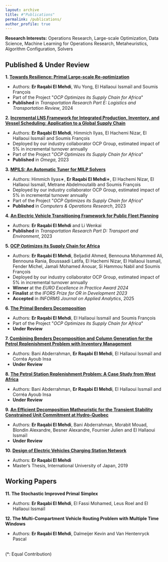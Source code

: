 ```yaml
---
layout: archive
title: #"Publications"
permalink: /publications/
author_profile: true
---
```


**Research Interests:** Operations Research, Large-scale Optimization, Data Science, Machine Learning for Operations Research, Metaheuristics, Algorithm Configuration, Solvers

Published & Under Review
------
**1. [Towards Resilience: Primal Large-scale Re-optimization](https://doi.org/10.1016/j.tre.2024.103819)**
 - Authors: **Er Raqabi El Mehdi**, Wu Yong, El Hallaoui Issmaïl and Soumis François
 - Part of the Project "*OCP Optimizes its Supply Chain for Africa*"
 - **Published** in *Transportation Research Part E: Logistics and Transportation Review*, 2024

**2. [Incremental LNS Framework for Integrated Production, Inventory, and Vessel Scheduling: Application to a Global Supply Chain](https://www.sciencedirect.com/science/article/pii/S0305048322002274)**
 - Authors: **Er Raqabi El Mehdi**, Himmich Ilyas, El Hachemi Nizar, El Hallaoui Issmaïl and Soumis François
 - Deployed by our industry collaborator OCP Group, estimated impact of 5% in incremental turnover annually
 - Part of the Project "*OCP Optimizes its Supply Chain for Africa*"
 - **Published** in *Omega*, 2023

**3. [MPILS: An Automatic Tuner for MILP Solvers](https://www.sciencedirect.com/science/article/pii/S0305054823002083)** 
 - Authors: Himmich Ilyas∗, **Er Raqabi El Mehdi**∗, El Hachemi Nizar, El Hallaoui Issmaïl, Metrane Abdelmoutalib and Soumis François
 - Deployed by our industry collaborator OCP Group, estimated impact of 5% in incremental turnover annually
 - Part of the Project "*OCP Optimizes its Supply Chain for Africa*"
 - **Published** in *Computers & Operations Research*, 2023

**4. [An Electric Vehicle Transitioning Framework for Public Fleet Planning](https://www.sciencedirect.com/science/article/pii/S1361920923001293)**
 - Authors: **Er Raqabi El Mehdi** and Li Wenkai 
 - **Published** in *Transportation Research Part D: Transport and Environment*, 2023

**5. [OCP Optimizes its Supply Chain for Africa](https://www.gerad.ca/en/papers/G-2023-29)**
 - Authors: **Er Raqabi El Mehdi**, Beljadid Ahmed, Bennouna Mohammed Ali, Bennouna Rania, Boussaadi Latifa, El Hachemi Nizar, El Hallaoui Issmail, Fender Michel, Jamali Mohamed Anouar, Si Hammou Nabil and Soumis François
 - Deployed by our industry collaborator OCP Group, estimated impact of 5% in incremental turnover annually
 - **Winner** at the *EURO Excellence in Practice Award 2024*
 - **Finalist** at the *IFORS Prize for OR in Development 2023*
 - **Accepted** in *INFORMS Journal on Applied Analytics*, 2025

**6. [The Primal Benders Decomposition](https://www.gerad.ca/en/papers/G-2023-27)** 
 - Authors: **Er Raqabi El Mehdi**, El Hallaoui Issmaïl and Soumis François
 - Part of the Project "*OCP Optimizes its Supply Chain for Africa*"
 - **Under Review**

**7. [Combining  Benders Decomposition and Column Generation for the Petrol Replenishment Problem with Inventory Management](https://www.gerad.ca/en/papers/G-2024-18)**
 - Authors: Bani Abderrahman, **Er Raqabi El Mehdi**, El Hallaoui Issmaïl and Corréa Ayoub Insa
 - **Under Review**

**8. [The Petrol Station Replenishment Problem: A Case Study from West Africa](https://www.gerad.ca/en/papers/G-2024-19)**
 - Authors: Bani Abderrahman, **Er Raqabi El Mehdi**, El Hallaoui Issmaïl and Corréa Ayoub Insa
 - **Under Review**

**9. [An Efficient Decomposition Matheuristic for the Transient Stability Constrained Unit Commitment at Hydro-Quebec](https://www.gerad.ca/en/papers/G-2024-38)**
 - Authors: **Er Raqabi El Mehdi**, Bani Abderrahman, Morabit Mouad, Blondin Alexandre, Besner Alexandre, Fournier Julien and El Hallaoui Issmaïl
 - **Under Review**

**10. [Design of Electric Vehicles Charging Station Network](https://www.iuj.ac.jp/mlic/theses/thesis_details.cfm?ID=2B7015)**
 - Authors: **Er Raqabi El Mehdi** 
 - Master’s Thesis, International University of Japan, 2019

Working Papers
------

**11. The Stochastic Improved Primal Simplex**
 - Authors: **Er Raqabi El Mehdi**, El Fassi Mohamed, Leus Roel and El Hallaoui Issmaïl

**12. The Multi-Compartment Vehicle Routing Problem with Multiple Time Windows**
 - Authors: **Er Raqabi El Mehdi**, Dalmeijer Kevin and Van Hentenryck Pascal


<br>
(*: Equal Contribution)

 [comment]: <> (- **Selected** for Presentation at the *23rd Conference of the International Federation of Operational Research Societies, Santiago, Chile, on 10-14 July 2023*)

 [comment]: <> (**12. A Parallel Multi-Purpose Tuner for MIP Solvers** - Authors: **Er Raqabi El Mehdi**, Siwane Oussama, El Hallaoui Issmaïl and Beljadid Ahmed )